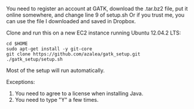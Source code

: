 You need to register an account at GATK, download the .tar.bz2 file, put it online somewhere, and change line 9 of setup.sh
Or if you trust me, you can use the file I downloaded and saved in Dropbox.

Clone and run this on a new EC2 instance running Ubuntu 12.04.2 LTS:

    cd $HOME
    sudo apt-get install -y git-core
    git clone https://github.com/azalea/gatk_setup.git
    ./gatk_setup/setup.sh    

Most of the setup will run automatically.

Exceptions:

1. You need to agree to a license when installing Java.
2. You need to type "Y" a few times.
